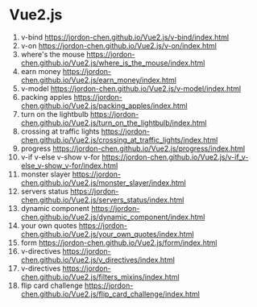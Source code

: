 # Vue2.js

1. v-bind https://jordon-chen.github.io/Vue2.js/v-bind/index.html  
2. v-on https://jordon-chen.github.io/Vue2.js/v-on/index.html  
3. where's the mouse https://jordon-chen.github.io/Vue2.js/where_is_the_mouse/index.html  
4. earn money https://jordon-chen.github.io/Vue2.js/earn_money/index.html  
5. v-model https://jordon-chen.github.io/Vue2.js/v-model/index.html  
6. packing apples https://jordon-chen.github.io/Vue2.js/packing_apples/index.html  
7. turn on the lightbulb https://jordon-chen.github.io/Vue2.js/turn_on_the_lightbulb/index.html  
8. crossing at traffic lights https://jordon-chen.github.io/Vue2.js/crossing_at_traffic_lights/index.html  
9. progress https://jordon-chen.github.io/Vue2.js/progress/index.html  
10. v-if v-else v-show v-for https://jordon-chen.github.io/Vue2.js/v-if_v-else_v-show_v-for/index.html  
11. monster slayer https://jordon-chen.github.io/Vue2.js/monster_slayer/index.html  
12. servers status https://jordon-chen.github.io/Vue2.js/servers_status/index.html  
13. dynamic component https://jordon-chen.github.io/Vue2.js/dynamic_component/index.html
14. your own quotes https://jordon-chen.github.io/Vue2.js/your_own_quotes/index.html
15. form https://jordon-chen.github.io/Vue2.js/form/index.html
16. v-directives https://jordon-chen.github.io/Vue2.js/v_directives/index.html
17. v-directives https://jordon-chen.github.io/Vue2.js/filters_mixins/index.html
18. flip card challenge https://jordon-chen.github.io/Vue2.js/flip_card_challenge/index.html
